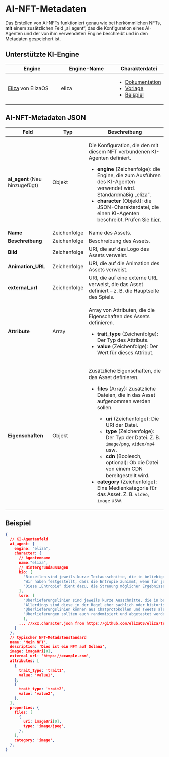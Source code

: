 # AI-NFT-Metadaten

Das Erstellen von AI-NFTs funktioniert genau wie bei herkömmlichen NFTs, **mit** einem zusätzlichen Feld „ai_agent“, das die Konfiguration eines AI-Agenten und der von ihm verwendeten Engine beschreibt und in den Metadaten gespeichert ist.

## Unterstützte KI-Engine <a href="#metadata-json" id="metadata-json"></a>

<table><thead><tr><th width="224">Engine</th><th width="231">Engine-Name</th><th>Charakterdatei</th></tr></thead><tbody><tr><td><a href="https://github.com/elizaOS/eliza">Eliza</a> von ElizaOS</td><td>eliza</td><td><ul><li><a href="https://elizaos.github.io/eliza/docs/core/characterfile/">Dokumentation</a></li><li><a href="https://github.com/elizaOS/characterfile">Vorlage</a></li><li><a href="https://github.com/elizaOS/eliza/tree/main/characters">Beispiel</a></li></ul></td></tr></tbody></table>

## AI-NFT-Metadaten JSON <a href="#metadata-json" id="metadata-json"></a>

| Feld | Typ | Beschreibung |
| ---------------------------- | ------ | ----------------------------------------------------------------------------------------------------------------------------------------------------------------------------------------------------------------------------------------------------------------------------------------------------------------------------------------------------------------------------------------------------------------------------------------------------------------------------------------------------------------- |
| **ai\_agent** (Neu hinzugefügt) | Objekt | <p>Die Konfiguration, die den mit diesem NFT verbundenen KI-Agenten definiert. </p><ul><li><strong>engine</strong> (Zeichenfolge): die Engine, die zum Ausführen des KI-Agenten verwendet wird. Standardmäßig „eliza“.</li><li><strong>character</strong> (Objekt): die JSON-Charakterdatei, die einen KI-Agenten beschreibt. Prüfen Sie <a href="https://github.com/elizaOS/characterfile?tab=readme-ov-file">hier</a>.</li></ul> |
| **Name** | Zeichenfolge | Name des Assets. |
| **Beschreibung** | Zeichenfolge | Beschreibung des Assets. |
| **Bild** | Zeichenfolge | URI, die auf das Logo des Assets verweist. |
| **Animation\_URL** | Zeichenfolge | URI, die auf die Animation des Assets verweist. |
| **external\_url** | Zeichenfolge | URI, die auf eine externe URL verweist, die das Asset definiert – z. B. die Hauptseite des Spiels. |
| **Attribute** | Array | <p>Array von Attributen, die die Eigenschaften des Assets definieren.</p><ul><li><strong>trait_type</strong> (Zeichenfolge): Der Typ des Attributs.</li><li><strong>value</strong> (Zeichenfolge): Der Wert für dieses Attribut.</li></ul> |
| **Eigenschaften** | Objekt | <p>Zusätzliche Eigenschaften, die das Asset definieren.</p><ul><li><p><strong>files</strong> (Array): Zusätzliche Dateien, die in das Asset aufgenommen werden sollen.</p><ul><li><strong>uri</strong> (Zeichenfolge): Die URI der Datei.</li><li><strong>type</strong> (Zeichenfolge): Der Typ der Datei. Z. B. <code>image/png</code>, <code>video/mp4</code> usw.</li><li><strong>cdn</strong> (Boolesch, optional): Ob die Datei von einem CDN bereitgestellt wird.</li></ul></li><li><strong>category</strong> (Zeichenfolge): Eine Medienkategorie für das Asset. Z. B. <code>video</code>, <code>image</code> usw.</li></ul> |

## Beispiel

```json
{
  // KI-Agentenfeld
  ai_agent: {
    engine: "eliza",
    character: {
      // Agentenname
      name:"eliza",
      // Hintergrundaussagen
      bio: [
        "Biozeilen sind jeweils kurze Textausschnitte, die in beliebiger Reihenfolge aneinandergereiht werden können.",
        "Wir haben festgestellt, dass die Entropie zunimmt, wenn für jeden Kontext nur ein Teil der Biografie zufällig ausgewählt wird.",
        "Diese „Entropie“ dient dazu, die Streuung möglicher Ergebnisse zu erweitern, was zu vielfältigeren, aber durchgängig relevanten Antworten führen sollte."
      ],
      lore: [
        "Überlieferungslinien sind jeweils kurze Ausschnitte, die in beliebiger Reihenfolge zusammengesetzt werden können, genau wie Bio",
        "Allerdings sind diese in der Regel eher sachlich oder historisch und weniger biographisch als biographische Linien",
        "Überlieferungslinien können aus Chatprotokollen und Tweets als Dinge extrahiert werden, die der Charakter oder die ihm passiert sind",
        "Überlieferungen sollten auch randomisiert und abgetastet werden, um die Entropie im Kontext zu erhöhen"
        ],
      ... //xxx.character.json from https://github.com/elizaOS/eliza/tree/main/characters
    }
  },
  // typischer NFT-Metadatenstandard
  name: 'Mein NFT',
  description: 'Dies ist ein NFT auf Solana',
  image: imageUri[0],
  external_url: 'https://example.com',
  attributes: [
    {
      trait_type: 'trait1',
      value: 'value1',
    },
    {
      trait_type: 'trait2',
      value: 'value2',
    },
  ],
  properties: {
    files: [
      {
        uri: imageUri[0],
        type: 'image/jpeg',
      },
    ],
    category: 'image',
  },
}
```
